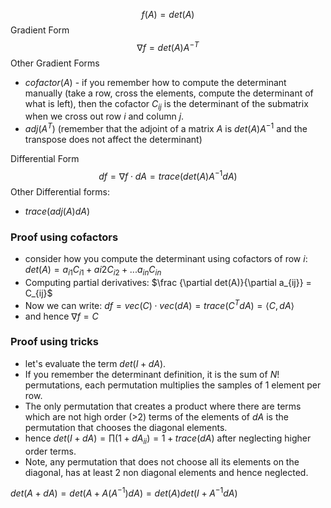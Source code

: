 $$f(A) = det(A)$$
Gradient Form
$$\nabla f = det(A)A^{-T}$$
Other Gradient Forms
- $cofactor(A)$  - if you remember how to compute the determinant manually (take a row, cross the elements, compute the determinant of what is left), then the cofactor $C_{ij}$ is the determinant of the submatrix when we cross out row $i$ and column $j$.
- $adj(A^T)$ (remember that the adjoint of a matrix $A$ is $det(A)A^{-1}$ and the transpose does not affect the determinant)

Differential Form
$$df = \nabla f \cdot dA = trace(det(A)A^{-1}dA)$$
Other Differential forms:
- $trace(adj(A)dA)$

### Proof using cofactors
- consider how you compute the determinant using cofactors of row $i$:
  $det(A) = a_{i1}C_{i1} + a{i2}C_{i2} + ... a_{in}C_{in}$ 
- Computing partial derivatives:
  $\frac {\partial det(A)}{\partial a_{ij}} = C_{ij}$ 
- Now we can write:
  $df = vec(C) \cdot vec(dA) = trace(C^TdA) = \langle C,dA \rangle$     
- and hence $\nabla f = C$ 

### Proof using tricks
- let's evaluate the term $det(I + dA)$.
- If you remember the determinant definition, it is the sum of $N!$ permutations, each permutation multiplies the samples of 1 element per row.
- The only permutation that creates a product where there are terms which are not high order (>2) terms of the elements of $dA$ is the permutation that chooses the diagonal elements.
- hence $det(I+dA) = \prod(1+dA_{ii}) = 1 + trace(dA)$ after neglecting higher order terms.
- Note, any permutation that does not choose all its elements on the diagonal, has at least 2 non diagonal elements and hence neglected.

$det(A + dA) = det(A + A(A^{-1})dA) = det(A)det(I + A^{-1}dA)$  
